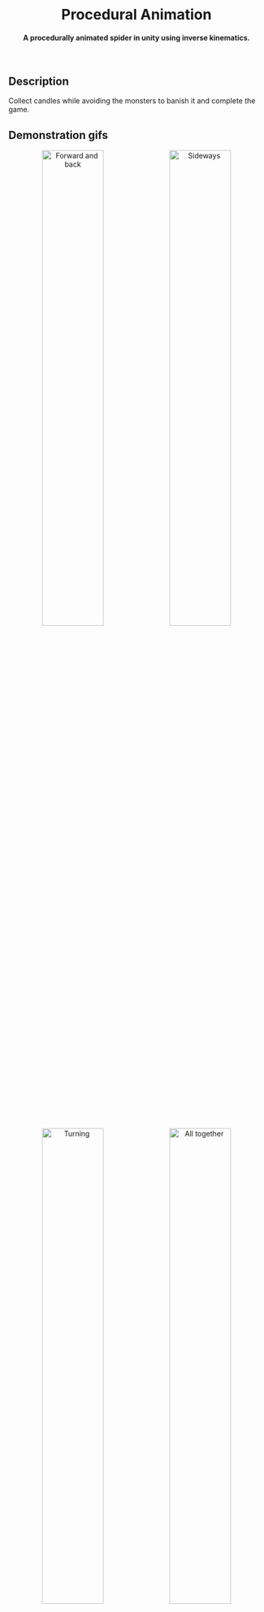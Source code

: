 <br />
<h1 align="center">Procedural Animation</h1>
<h4 align="center">A procedurally animated spider in unity using inverse kinematics.</h4>
<br />

## Description
Collect candles while avoiding the monsters to banish it and complete the game.


## Demonstration gifs
<p align="center">
  <img src="./images/gif1.gif" alt="Forward and back" width="49%" >
  <img src="./images/image1.jpg" alt="Sideways" width="49%" >
<p/>

<p align="center">
  <img src="./images/image2.jpg" alt="Turning" width="49%" >
  <img src="./images/image2.jpg" alt="All together" width="49%" >
<p/>
